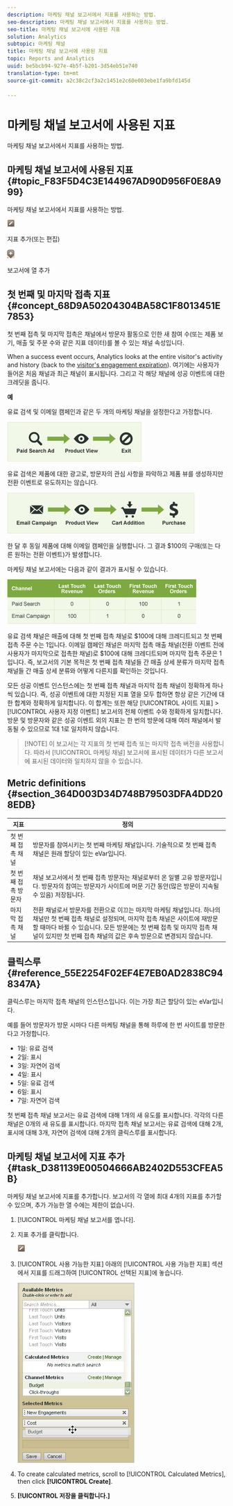 ```yaml
---
description: 마케팅 채널 보고서에서 지표를 사용하는 방법.
seo-description: 마케팅 채널 보고서에서 지표를 사용하는 방법.
seo-title: 마케팅 채널 보고서에 사용된 지표
solution: Analytics
subtopic: 마케팅 채널
title: 마케팅 채널 보고서에 사용된 지표
topic: Reports and Analytics
uuid: be5bcb94-927e-4b5f-b201-3d54eb51e740
translation-type: tm+mt
source-git-commit: a2c38c2cf3a2c1451e2c60e003ebe1fa9bfd145d

---
```



# 마케팅 채널 보고서에 사용된 지표

마케팅 채널 보고서에서 지표를 사용하는 방법.

## 마케팅 채널 보고서에 사용된 지표 {#topic_F83F5D4C3E144967AD90D956F0E8A999}

마케팅 채널 보고서에서 지표를 사용하는 방법.

![](assets/metric_edit_icon.png)

지표 추가(또는 편집)

![](assets/add_column_icon.png)

 보고서에 열 추가

## 첫 번째 및 마지막 접촉 지표 {#concept_68D9A50204304BA58C1F8013451E7853}

첫 번째 접촉 및 마지막 접촉은 채널에서 방문자 활동으로 인한 새 참여 수(또는 제품 보기, 매출 및 주문 수와 같은 지표 데이터)를 볼 수 있는 채널 속성입니다.

When a success event occurs, Analytics looks at the entire visitor's activity and history (back to the [visitor's engagement expiration](../../components/c-marketing-channels/visitor-engagement.md#topic_32ADFDB12D3A4F35843A4545AC97C49F)). 여기에는 사용자가 들어온 처음 채널과 최근 채널이 표시됩니다. 그리고 각 해당 채널에 성공 이벤트에 대한 크레딧을 줍니다.

<!-- 

<note>
  A first-touch value has a rolling expiration based on the frequency of a visitor returning to the site. This first-touch expiration resets whenever a visitor returns to the site. This effects reporting by causing first-touch values to persist longer than you might expect. For example, this can occur if an instance of an first-touch channel was created a year ago. Remove the values on the eVar in the admin console to reset.
</note>

 -->

**예**

유료 검색 및 이메일 캠페인과 같은 두 개의 마케팅 채널을 설정한다고 가정합니다.

![](assets/paid_search.png)

유료 검색은 제품에 대한 광고로, 방문자의 관심 사항을 파악하고 제품 뷰를 생성하지만 전환 이벤트로 유도하지는 않습니다.

![](assets/email_campaign.png)

한 달 후 동일 제품에 대해 이메일 캠페인을 실행합니다. 그 결과 $100의 구매(또는 다른 원하는 전환 이벤트)가 발생합니다.

마케팅 채널 보고서에는 다음과 같이 결과가 표시될 수 있습니다.

![](assets/report-graphic.png)

유료 검색 채널은 매출에 대해 첫 번째 접촉 채널로 $100에 대해 크레디트되고 첫 번째 접촉 주문 수는 1입니다. 이메일 캠페인 채널은 마지막 접촉 매출 채널(전환 이벤트 전에 사용자가 마지막으로 접촉한 채널)로 $100에 대해 크레디트되며 마지막 접촉 주문은 1입니다. 즉, 보고서의 기본 목적은 첫 번째 접촉 채널들 간 매출 상세 분류가 마지막 접촉 채널들 간 매출 상세 분류와 어떻게 다른지를 확인하는 것입니다.

모든 성공 이벤트 인스턴스에는 첫 번째 접촉 채널과 마지막 접촉 채널이 정확하게 하나씩 있습니다. 즉, 성공 이벤트에 대한 지정된 지표 열을 모두 합하면 항상 같은 기간에 대한 합계와 정확하게 일치합니다. 이 합계는 또한 해당 [!UICONTROL 사이트 지표] &gt; [!UICONTROL 사용자 지정 이벤트] 보고서의 전체 이벤트 수와 정확하게 일치합니다. 방문 및 방문자와 같은 성공 이벤트 외의 지표는 한 번의 방문에 대해 여러 채널에서 발동될 수 있으므로 1대 1로 일치하지 않습니다.

> [!NOTE] 이 보고서는 각 지표의 첫 번째 접촉 또는 마지막 접촉 버전을 사용합니다. 따라서 [!UICONTROL 마케팅 채널] 보고서에 표시된 데이터가 다른 보고서에 표시된 데이터와 일치하지 않을 수 있습니다.

## Metric definitions {#section_364D003D34D748B79503DFA4DD208EDB}

| 지표 | 정의 |
|--- |--- |
| 첫 번째 접촉 채널 | 방문자를 참여시키는 첫 번째 마케팅 채널입니다. 기술적으로 첫 번째 접촉 채널은 원래 할당이 있는 eVar입니다. |
| 첫 번째 접촉 방문자 | 채널 보고서에서 첫 번째 접촉 방문자는 채널로부터 온 일별 고유 방문자입니다. 방문자의 참여는 방문자가 사이트에 머문 기간 동안(많은 방문이 지속될 수 있음) 저장됩니다. |
| 마지막 접촉 채널 | 전환 채널로서 방문자를 전환으로 이끄는 마지막 마케팅 채널입니다. 하나의 채널만 첫 번째 접촉 채널로 설정되며, 마지막 접촉 채널은 사이트에 재방문할 때마다 바뀔 수 있습니다. 모든 방문에는 첫 번째 접촉 및 마지막 접촉 채널이 있지만 첫 번째 접촉 채널의 값은 후속 방문으로 변경되지 않습니다. |

## 클릭스루 {#reference_55E2254F02EF4E7EB0AD2838C948347A}

클릭스루는 마지막 접촉 채널의 인스턴스입니다. 이는 가장 최근 할당이 있는 eVar입니다.

예를 들어 방문자가 방문 시마다 다른 마케팅 채널을 통해 하루에 한 번 사이트를 방문한다고 가정합니다.

* 1일: 유료 검색
* 2일: 표시
* 3일: 자연어 검색
* 4일: 표시
* 5일: 유료 검색
* 6일: 표시
* 7일: 자연어 검색

첫 번째 접촉 채널 보고서는 유료 검색에 대해 1개의 새 유도를 표시합니다. 각각의 다른 채널은 0개의 새 유도를 표시합니다. 마지막 접촉 채널 보고서는 유료 검색에 대해 2개, 표시에 대해 3개, 자연어 검색에 대해 2개의 클릭스루를 표시합니다.

## 마케팅 채널 보고서에 지표 추가 {#task_D381139E00504666AB2402D553CFEA5B}

마케팅 채널 보고서에 지표를 추가합니다. 보고서의 각 열에 최대 4개의 지표를 추가할 수 있으며, 추가 가능한 열 수에는 제한이 없습니다.

1. [!UICONTROL 마케팅 채널 보고서를 엽니다].
1. 지표 추가를 클릭합니다.

   ![](assets/metric_edit_icon.png)

1. [!UICONTROL 사용 가능한 지표] 아래의 [!UICONTROL 사용 가능한 지표] 섹션에서 지표를 드래그하여 [!UICONTROL 선택된 지표]에 놓습니다.

   ![단계 결과](assets/metric_create.png)

1. To create calculated metrics, scroll to [!UICONTROL Calculated Metrics], then click **[!UICONTROL Create]**.
1. **[!UICONTROL 저장을 클릭합니다.]**
